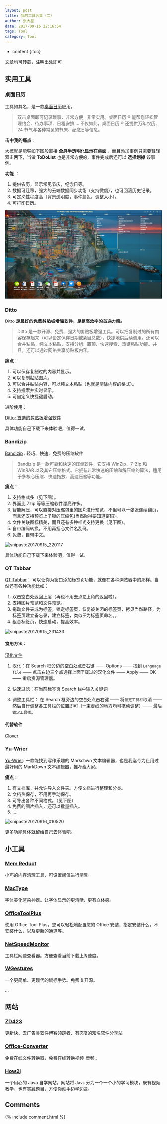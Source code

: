 ```yaml
---
layout: post
title: 我的工具合集（二）
author: 张大星
date: 2017-09-16 22:16:54
tags: Tool
category: Tool
---
```


* content
{:toc}

文章均可转载，注明出处即可




## 实用工具

### 桌面日历

工具如其名，是一款[桌面日历]((http://www.desktopcal.com/usa/index.php))应用。

> 双击桌面即可记录琐事，非常方便，非常实用。桌面日历 ® 能帮您轻松管理约会、待办事项、日程安排 ... 不仅如此，桌面日历 ® 还提供万年农历、24 节气与各种常见的节庆、纪念日等信息。

**击中我的痛点** :

大概就是能够如下图般直接 **全屏半透明化显示在桌面** ，而且添加事例只需要轻轻双击两下，当做 **ToDoList** 也是非常方便的，事件完成后还可以 **选择划掉** 该事例。

**功能** ：

1. 提供农历，显示常见节庆，纪念日等。
2. 数据可迁移，强大的云端数据同步功能（支持微信），也可回滚历史记录。
3. 可定义性程度高（背景透明度，事件颜色，调整大小）。
4. 可打印日历。


![snipaste20170915_213159](snipaste20170915_213159.png)


### Ditto

[Ditto]((http://ditto-cp.sourceforge.net/)) **是最好的免费剪贴板增强软件，是提高效率的首选方案。**

> Ditto 是一款开源、免费、强大的剪贴板增强工具。可以把复制过的所有内容保存起来（可以设定保存日期或条目总数），快捷地供后续调用。还可以合并粘贴，纯文本粘贴，支持分组、置顶、快速搜索、热键粘贴功能。并且，还可以通过网络共享剪贴板内容。

**痛点**：

1. 可以保存复制过的内容并显示。
2. 可以复制黏贴图片。
3. 可以合并黏贴内容，可以纯文本粘贴（也就是清除内容的格式）。
4. 支持搜索并实时显示。
5. 可自定义快捷键启动。

进阶使用： 

[Ditto: 首选的剪贴板增强软件](http://xbeta.info/ditto.htm)

具体功能自己下载下来体验吧，值得一试。

### Bandizip

 [Bandizip](http://www.bandisoft.com/bandizip/cn/) : 轻巧、快速、免费的压缩软件

> Bandizip 是一款可靠和快速的压缩软件，它支持 WinZip、7-Zip 和 WinRAR 以及其它压缩格式。它拥有非常快速的压缩和解压缩的算法，适用于多核心压缩、快速拖放、高速压缩等功能。

**痛点**：

1. 支持格式多（见下图）。
2. 界面比 7zip 等等压缩软件漂亮许多。
3. 智能解压，可以直接对压缩包里的图片进行预览，不但可以一张张连续翻页，而且还支持预览上了锁的压缩包(当然你得要知道密码)。
4. 文件关联图标精美，而且还有多种样式支持更换（见下图）。
5. 自带编码转换，不用再担心文件名乱码。
6. 免费，自带中文。

![snipaste20170915_220117]($res/snipaste20170915_220117.png)

具体功能自己下载下来体验吧，值得一试。

### QT Tabbar

[QT Tabbar](http://qttabbar.sourceforge.net/)： 可以让你为窗口添加标签页功能，就像在各种浏览器中的那样。当然还有各种功能比如：

1. 双击空白处返回上层（再也不用去点左上角的返回啦）。
2. 支持图片预览和文件预览。
3. 拖动文件夹成为标签，锁定标签页，恢复被关闭的标签页，拷贝当然路径，为标签页建立备忘录，建立标签，类似于为标签页命名。。
4. 组合标签页，快速启动，提高效率。

![snipaste20170915_231433]($res/snipaste20170915_231433.png)

#### **食用方法**：

[汉化文件](https://jaist.dl.sourceforge.net/project/qttabbar/Language%2520Files/Lng_QTTabBar_Chinese_Simp.xml)  

1. 汉化：在 Search 框旁边的空白处点击右键 —— Options —— 找到 `Language file` —— 点击右边三个点选择上面下载过的汉化文件 —— Apply —— OK —— 重启资源管理器。

2. 快速过滤：在当前标签页 Search 栏中输入关键词
3. 调整工具栏： 在 Search 框旁边的空白处点击右键 —— 将`锁定工具栏`取消 —— 然后自行调整各工具栏的位置即可（一束虚线的地方均可拖动调整）—— 最后`锁定工具栏`。

#### 代替软件

[Clover](http://cn.ejie.me/)

### Yu-Wrier 

[Yu-Wrier]((https://ivarptr.github.io/yu-writer.site/index.html)): 一款能找到写作乐趣的 Markdown 文本编辑器，也是我迄今为止用过最好用的 MarkDown 文本编辑器，推荐给大家。

**痛点**：
1. 有文档库，并允许导入文件夹。方便文档进行整理和分类。
2. 文档热保存，不用再手动保存。
3. 可导出各种不同格式。（见下图）
4. 免费的图片插入，还可以批量插入。
5. ....

![snipaste20170916_010520]($res/snipaste20170916_010520.png)

更多功能具体就留给自己去体验吧。

## 小工具

### [Mem Reduct](https://www.henrypp.org/product/memreduct) 

小巧的内存清理工具，可设置阈值进行清理。

### [MacType](http://www.mactype.net/)

字体美化渲染神器。让字体显示的更清晰，更有立体感。

### [OfficeToolPlus](https://www.landian.la/click/OfficeToolPlus.html)

使用 Office Tool Plus，您可以轻松地配置您的 Office 安装，指定安装什么，不安装什么，以及更新的通道等。

### [NetSpeedMonitor](https://netspeedmonitor64.en.softonic.com/)

工具栏网速查看器。方便查看当前下载上传速度。

### [WGestures](http://www.yingdev.com/projects/wgestures)

一个更简单、更现代的鼠标手势。免费 & 开源。

...

## 网站

### [ZD423](http://www.zdfans.com/)

更新快、去广告类软件博客领跑者、有态度的知名软件分享站

### [Office-Converter](http://cn.office-converter.com/)

免费在线文件转换器，免费在线转换视频, 音频..

### [How2j](http://how2j.cn?p=17929)

一个用心的 Java 自学网站。网站将 Java 分为一个一个小的学习模块，既有视频教学，也有实践题目，方便你动手边学边做。





## Comments

{% include comment.html %}







